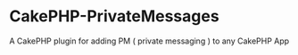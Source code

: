 CakePHP-PrivateMessages
=======================

A CakePHP plugin for adding PM ( private messaging ) to any CakePHP App
